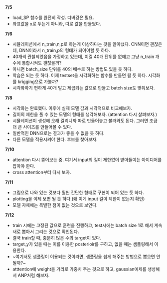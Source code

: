 **7/5**
- load_SP 함수를 완전히 작성. 디버깅은 필요.
- 좌표값을 x로 두는게 아니라, 따로 값을 만들었다. 


**7/6**
- 시뮬레이션에서 n_train,n,p로 하는게 이상하다는 것을 알아냈다. CNN이면 괜찮은데, DNN이라서 n_train,p의 형태가 되어야할 듯 하다. 
- 40개씩 관찰되었음을 가정하고 있는데, 이걸 40개 단위를 없애고 그냥 n_train 개수에 통합시켜도 괜찮을까?
- 아니면 batch_size 단위를 40의 배수로 하는 방법도 있을 듯 하다. 
- 학습은 되는 듯 하다. 이제 testset을 시각화하는 함수를 만들면 될 듯 하다. 시각화를 krigging으로 가볼까?
- 시각화하기 편하게 40개 말고 제곱되는 값으로 만들고 batch size도 맞춰보자. 

**7/8**
- 시각화는 완료했다. 이후에 실제 모델 값과 시각적으로 비교해보자. 
- 길이의 제한을 풀 수 있는 모델의 형태를 생각해보자. (attention 다시 살펴보자.)
- 시뮬레이션이 생성에 오래 걸리니까 따로 만들어놓고 불러와도 된다. 그러면 조금 더 큰 사이즈를 만들어볼 수 있다.  
- 일반적인 DNN으로는 결과가 좋을 수 없을 듯 하다. 
- 다른 모델을 적용시켜야 한다. 후보를 찾아보자. 

**7/10**
- attention 다시 뜯어보는 중. 여기서 input의 길이 제한없이 받아들이는 아이디어를 잡아야 한다. 
- cross attention부터 다시 보자. 

**7/11**
- 그림으로 나와 있는 것보다 훨씬 간단한 형태로 구현이 되어 있는 듯 하다. 
- plotting을 이제 보면 될 듯 하다.(왜 이게 input 길이 제한이 없는지 확인)
- 모델 자체에는 특별한 점이 없는 것으로 보인다. 

**7/12**
- train 시에는 고정된 값으로 훈련을 진행하고, test시에는 batch size 1로 해서 계속 새로 뽑아서 그리는 것으로 확인된다. 
- 결국 train할 때, 충분히 많은 수의 target이 있다.
- target_y가 있을 때는 이를 이용한 posterioir를 구하고, 없을 때는 샘플링해서 이용한다.
- ~여기서도 샘플링이 이용되는 것이라면, 샘플링을 쉽게 해주는 방법으로 뽑으면 안될까?~
- atttention에 weight을 거리로 가중치 주는 것으로 하고, gaussian예제를 생성해서 ANP처럼 해보자. 
